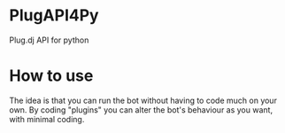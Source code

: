 # PlugAPI4Py
Plug.dj API for python

# How to use
The idea is that you can run the bot without having to code much on your own.
By coding "plugins" you can alter the bot's behaviour as you want, with minimal coding.
